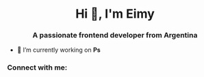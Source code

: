 <h1 align="center">Hi 👋, I'm Eimy</h1>
<h3 align="center">A passionate frontend developer from Argentina</h3>

- 🔭 I’m currently working on **Ps**

<h3 align="left">Connect with me:</h3>
<p align="left">
</p>